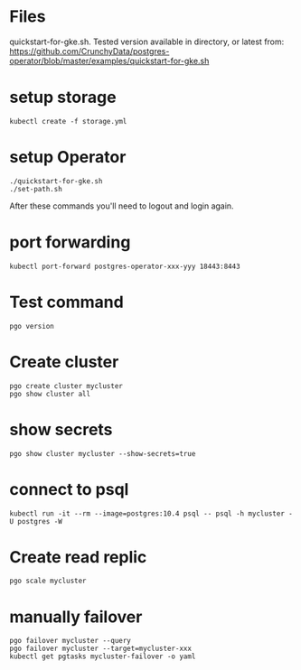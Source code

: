 # Files
quickstart-for-gke.sh. Tested version available in directory, or latest from: https://github.com/CrunchyData/postgres-operator/blob/master/examples/quickstart-for-gke.sh

# setup storage
```
kubectl create -f storage.yml
```

# setup Operator
```
./quickstart-for-gke.sh
./set-path.sh 
```

After these commands you'll need to logout and login again.

# port forwarding

```
kubectl port-forward postgres-operator-xxx-yyy 18443:8443
```

# Test command

```
pgo version
```

# Create cluster

```
pgo create cluster mycluster
pgo show cluster all
```

# show secrets
```
pgo show cluster mycluster --show-secrets=true
```

# connect to psql
```
kubectl run -it --rm --image=postgres:10.4 psql -- psql -h mycluster -U postgres -W
```


# Create read replic
```
pgo scale mycluster
```

# manually failover
```
pgo failover mycluster --query
pgo failover mycluster --target=mycluster-xxx
kubectl get pgtasks mycluster-failover -o yaml
```